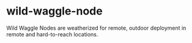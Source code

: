 # wild-waggle-node
Wild Waggle Nodes are weatherized for remote, outdoor deployment in remote and hard-to-reach locations.

